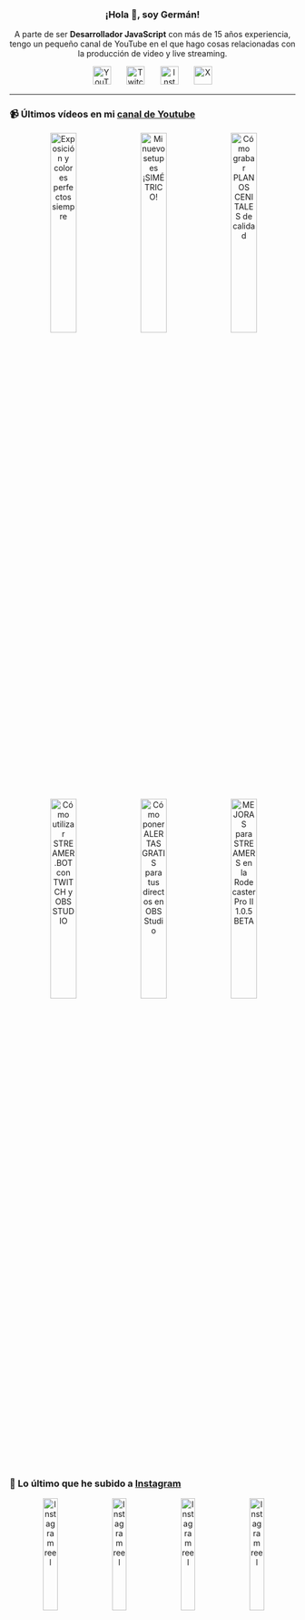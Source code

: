 <p align="center" width="300">
  <h3 align="center">¡Hola 👋, soy Germán!</h3>
</p>

<p align="center">A parte de ser <strong>Desarrollador JavaScript</strong> con más de 15 años experiencia, tengo un pequeño canal de YouTube en el que hago cosas relacionadas con la producción de video y live streaming.</p>

<p align="center">
  <a href="https://youtube.com/@germix" target="blank"><img src="https://cdn.simpleicons.org/youtube/FF0000" alt="YouTube" title="YouTube" width="32px" /></a>
  &#8287;&#8287;&#8287;&#8287;&#8287;
  <a href="https://twitch.tv/germix_tv" target="blank"><img src="https://cdn.simpleicons.org/twitch/9146FF" alt="Twitch" title="Twitch" width="32px" /></a>
  &#8287;&#8287;&#8287;&#8287;&#8287;
  <a href="https://instagram.com/germix_tv" target="blank"><img src="https://cdn.simpleicons.org/instagram/E4405F" alt="Instagram" title="Instagram" width="32px" /></a>
  &#8287;&#8287;&#8287;&#8287;&#8287;
  <a href="https://x.com/germix_tv" target="blank"><img src="https://cdn.simpleicons.org/x/000000" alt="X" title="X" width="32px" />
  </a>
</p>

<hr />

<p align="center">
  <h3>📹 Últimos vídeos en mi <a href="https://youtube.com/@germix?sub_confirmation=1" target="blank">canal de Youtube</a></h3>
</p>
<p align="center">&#8287;<a href="https://youtu.be/7VGfZ_7lhag" target="blank"><img width="30%" src="https://img.youtube.com/vi/7VGfZ_7lhag/mqdefault.jpg" alt="Exposición y colores perfectos siempre" title="Exposición y colores perfectos siempre" /></a>  &#8287;<a href="https://youtu.be/ibEAW0cBqQA" target="blank"><img width="30%" src="https://img.youtube.com/vi/ibEAW0cBqQA/mqdefault.jpg" alt="Mi nuevo setup es ¡SIMÉTRICO!" title="Mi nuevo setup es ¡SIMÉTRICO!" /></a>  &#8287;<a href="https://youtu.be/2XDhlqEN3cE" target="blank"><img width="30%" src="https://img.youtube.com/vi/2XDhlqEN3cE/mqdefault.jpg" alt="Cómo grabar PLANOS CENITALES de calidad" title="Cómo grabar PLANOS CENITALES de calidad" /></a><br />  &#8287;<a href="https://youtu.be/2AilFoiYnlc" target="blank"><img width="30%" src="https://img.youtube.com/vi/2AilFoiYnlc/mqdefault.jpg" alt="Cómo utilizar STREAMER.BOT con TWITCH y OBS STUDIO" title="Cómo utilizar STREAMER.BOT con TWITCH y OBS STUDIO" /></a>  &#8287;<a href="https://youtu.be/3EUPLZjGjkY" target="blank"><img width="30%" src="https://img.youtube.com/vi/3EUPLZjGjkY/mqdefault.jpg" alt="Cómo poner ALERTAS GRATIS para tus directos en OBS Studio" title="Cómo poner ALERTAS GRATIS para tus directos en OBS Studio" /></a>  &#8287;<a href="https://youtu.be/3mLzME7gODA" target="blank"><img width="30%" src="https://img.youtube.com/vi/3mLzME7gODA/mqdefault.jpg" alt="MEJORAS para STREAMERS en la Rodecaster Pro II 1.0.5 BETA" title="MEJORAS para STREAMERS en la Rodecaster Pro II 1.0.5 BETA" /></a></p>

<p align="center">
  <h3>📸 Lo último que he subido a <a href="https://instagram.com/germix_tv" target="blank">Instagram</a></h3>
</p>
<p align="center">&#8287;<a href='https://instagram.com/p/DG3-Hz7tG2o' target='_blank'><img width='22.5%' src='https://scontent-vie1-1.cdninstagram.com/v/t51.75761-15/482893206_18273522145250009_594155479339286124_n.jpg?stp=dst-jpg_e15_s640x640_tt6&_nc_cat=101&cb=30a688f7-fa102a98&ig_cache_key=MzU4MjYwNTI0NDI3OTA1NzgzMg%3D%3D.3-ccb1-7-cb30a688f7-fa102a98&ccb=1-7&_nc_sid=58cdad&_nc_ohc=n94EGzfCU8YQ7kNvwGyJoiH&_nc_oc=Adlj_y1ejQZisLLWgCeyNsoxC2gYLg70N0F_fV3ItR8mgdeKqtUM9FYNAIpQIrN-idM&_nc_ad=z-m&_nc_cid=0&_nc_zt=23&_nc_ht=scontent-vie1-1.cdninstagram.com&_nc_gid=IeS1Y92rFnz8cHlvNNfZxw&oh=00_AfFX_EIxRTQkW5uk4bF8_ndV2vPB14z71RVK9ekytL66zQ&oe=680A73DC' alt='Instagram reel' /></a>  &#8287;<a href='https://instagram.com/p/DG1W0YStUhY' target='_blank'><img width='22.5%' src='https://scontent-vie1-1.cdninstagram.com/v/t51.75761-15/482676477_18273415525250009_8907864230241733969_n.jpg?stp=dst-jpg_e15_s640x640_tt6&_nc_cat=106&cb=30a688f7-fa102a98&ig_cache_key=MzU4MTg2OTQzNTE2MjgwNjM2MA%3D%3D.3-ccb1-7-cb30a688f7-fa102a98&ccb=1-7&_nc_sid=58cdad&_nc_ohc=LGSDXyRjlc0Q7kNvwEOQQCC&_nc_oc=Adl2zVidLPggAuuaWgnuHFTEWEClOif4Ddkj_7i_yqMxG68evqDc5S7Bv23_4f1BlmI&_nc_ad=z-m&_nc_cid=0&_nc_zt=23&_nc_ht=scontent-vie1-1.cdninstagram.com&_nc_gid=IeS1Y92rFnz8cHlvNNfZxw&oh=00_AfHTflI1WoFZSWMVdseAQgMBo15BecHSCvgrzOtY-d_m7g&oe=680A68DB' alt='Instagram reel' /></a>  &#8287;<a href='https://instagram.com/p/DGy8WEmNV-T' target='_blank'><img width='22.5%' src='https://scontent-vie1-1.cdninstagram.com/v/t51.71878-15/482919893_648161761081394_5794028502978729629_n.jpg?stp=dst-jpg_e15_p360x360_tt6&_nc_cat=105&cb=30a688f7-fa102a98&ig_cache_key=MzU4MTE5MDA1MzI2ODExOTQ0Mw%3D%3D.3-ccb1-7-cb30a688f7-fa102a98&ccb=1-7&_nc_sid=58cdad&_nc_ohc=kTqPZmm2hr8Q7kNvwGE32bL&_nc_oc=AdlJDt6BZS00pssmCHQUheLmQO1daOlOud6AgAkaO0kI5EwgSUGz_STy2SohPDvfkaI&_nc_ad=z-m&_nc_cid=0&_nc_zt=23&_nc_ht=scontent-vie1-1.cdninstagram.com&_nc_gid=IeS1Y92rFnz8cHlvNNfZxw&oh=00_AfF3_6KaQGrPkAEh3hofaRnRoNZJORRpXlQWSvpCsAcZpA&oe=680A85FD' alt='Instagram reel' /></a>  &#8287;<a href='https://instagram.com/p/DGq28RTNOfm' target='_blank'><img width='22.5%' src='https://scontent-vie1-1.cdninstagram.com/v/t51.2885-15/482070130_1025043889660031_2266632807348045640_n.jpg?stp=dst-jpg_e15_p360x360_tt6&cb=30a688f7-fa102a98&efg=eyJ2ZW5jb2RlX3RhZyI6IkNMSVBTLmltYWdlX3VybGdlbi42NDB4MTEzNi5zZHIuZjcxODc4Lm5mcmFtZV9jb3Zlcl9mcmFtZSJ9&_nc_ht=scontent-vie1-1.cdninstagram.com&_nc_cat=111&_nc_oc=Q6cZ2QH5Tw_ZSziCo1S71XA7D3EU2Rt7dIxopivh68NuKGUWo7M95l5y8FudCGw9GU4Kimw&_nc_ohc=FwCuvH4cEw0Q7kNvwHnzzvL&_nc_gid=IeS1Y92rFnz8cHlvNNfZxw&edm=ACHbZRIBAAAA&ccb=7-5&ig_cache_key=MzU3ODkxNDQ5MDE1NTMyOTUxMA%3D%3D.3-ccb7-5-cb30a688f7-fa102a98&oh=00_AfHenCwjqs4Adbfd0oB-JLjbTA89RBkbTcMzr0mvrzqTUQ&oe=680A883F&_nc_sid=c024bc' alt='Instagram reel' /></a></p>
